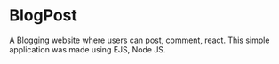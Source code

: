 # BlogPost
 A Blogging website where users can post, comment, react. This simple application was made using EJS, Node JS.

